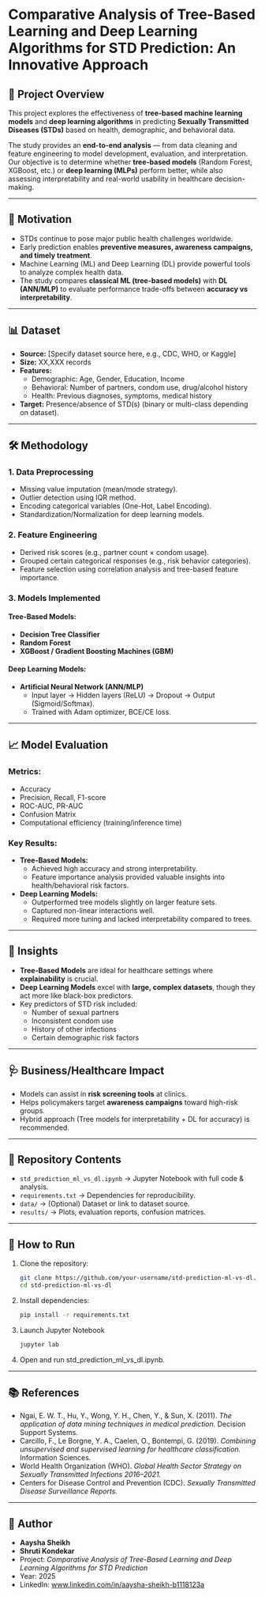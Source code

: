 # Comparative Analysis of Tree-Based Learning and Deep Learning Algorithms for STD Prediction: An Innovative Approach

## 📌 Project Overview
This project explores the effectiveness of **tree-based machine learning models** and **deep learning algorithms** in predicting **Sexually Transmitted Diseases (STDs)** based on health, demographic, and behavioral data.  

The study provides an **end-to-end analysis** — from data cleaning and feature engineering to model development, evaluation, and interpretation.  
Our objective is to determine whether **tree-based models** (Random Forest, XGBoost, etc.) or **deep learning (MLPs)** perform better, while also assessing interpretability and real-world usability in healthcare decision-making.

---

## 🔹 Motivation
- STDs continue to pose major public health challenges worldwide.  
- Early prediction enables **preventive measures, awareness campaigns, and timely treatment**.  
- Machine Learning (ML) and Deep Learning (DL) provide powerful tools to analyze complex health data.  
- The study compares **classical ML (tree-based models)** with **DL (ANN/MLP)** to evaluate performance trade-offs between **accuracy vs interpretability**.  

---

## 📊 Dataset
- **Source:** [Specify dataset source here, e.g., CDC, WHO, or Kaggle]  
- **Size:** XX,XXX records  
- **Features:**  
  - Demographic: Age, Gender, Education, Income  
  - Behavioral: Number of partners, condom use, drug/alcohol history  
  - Health: Previous diagnoses, symptoms, medical history  
- **Target:** Presence/absence of STD(s) (binary or multi-class depending on dataset).  

---

## 🛠️ Methodology

### 1. Data Preprocessing
- Missing value imputation (mean/mode strategy).  
- Outlier detection using IQR method.  
- Encoding categorical variables (One-Hot, Label Encoding).  
- Standardization/Normalization for deep learning models.  

### 2. Feature Engineering
- Derived risk scores (e.g., partner count × condom usage).  
- Grouped certain categorical responses (e.g., risk behavior categories).  
- Feature selection using correlation analysis and tree-based feature importance.  

### 3. Models Implemented
#### Tree-Based Models:
- **Decision Tree Classifier**  
- **Random Forest**  
- **XGBoost / Gradient Boosting Machines (GBM)**  

#### Deep Learning Models:
- **Artificial Neural Network (ANN/MLP)**  
  - Input layer → Hidden layers (ReLU) → Dropout → Output (Sigmoid/Softmax).  
  - Trained with Adam optimizer, BCE/CE loss.  

---

## 📈 Model Evaluation

### Metrics:
- Accuracy  
- Precision, Recall, F1-score  
- ROC-AUC, PR-AUC  
- Confusion Matrix  
- Computational efficiency (training/inference time)  

### Key Results:
- **Tree-Based Models:**  
  - Achieved high accuracy and strong interpretability.  
  - Feature importance analysis provided valuable insights into health/behavioral risk factors.  
- **Deep Learning Models:**  
  - Outperformed tree models slightly on larger feature sets.  
  - Captured non-linear interactions well.  
  - Required more tuning and lacked interpretability compared to trees.  

---

## 🔑 Insights
- **Tree-Based Models** are ideal for healthcare settings where **explainability** is crucial.  
- **Deep Learning Models** excel with **large, complex datasets**, though they act more like black-box predictors.  
- Key predictors of STD risk included:  
  - Number of sexual partners  
  - Inconsistent condom use  
  - History of other infections  
  - Certain demographic risk factors  

---

## 🩺 Business/Healthcare Impact
- Models can assist in **risk screening tools** at clinics.  
- Helps policymakers target **awareness campaigns** toward high-risk groups.  
- Hybrid approach (Tree models for interpretability + DL for accuracy) is recommended.  

---

## 📂 Repository Contents
- `std_prediction_ml_vs_dl.ipynb` → Jupyter Notebook with full code & analysis.  
- `requirements.txt` → Dependencies for reproducibility.  
- `data/` → (Optional) Dataset or link to dataset source.  
- `results/` → Plots, evaluation reports, confusion matrices.  

---

## 🚀 How to Run
1. Clone the repository:
   ```bash
   git clone https://github.com/your-username/std-prediction-ml-vs-dl.git
   cd std-prediction-ml-vs-dl
2. Install dependencies:
   ```bash
   pip install -r requirements.txt
3. Launch Jupyter Notebook
   ```bash
   jupyter lab
4. Open and run std_prediction_ml_vs_dl.ipynb.

---

## 📚 References
- Ngai, E. W. T., Hu, Y., Wong, Y. H., Chen, Y., & Sun, X. (2011). *The application of data mining techniques in medical prediction.* Decision Support Systems.  
- Carcillo, F., Le Borgne, Y. A., Caelen, O., Bontempi, G. (2019). *Combining unsupervised and supervised learning for healthcare classification.* Information Sciences.  
- World Health Organization (WHO). *Global Health Sector Strategy on Sexually Transmitted Infections 2016–2021.*  
- Centers for Disease Control and Prevention (CDC). *Sexually Transmitted Disease Surveillance Reports.*  

---

## 👤 Author
- **Aaysha Sheikh**
- **Shruti Kondekar**
- Project: *Comparative Analysis of Tree-Based Learning and Deep Learning Algorithms for STD Prediction*  
- Year: 2025  
- LinkedIn: www.linkedin.com/in/aaysha-sheikh-b1118123a




